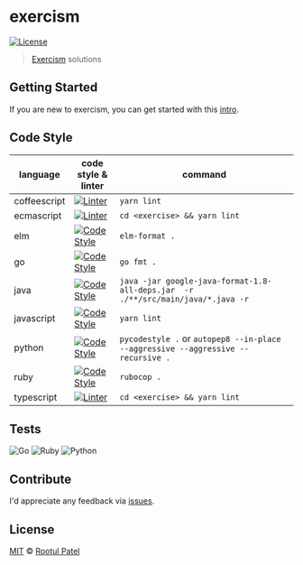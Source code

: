 # exercism
[![License](https://img.shields.io/:license-mit-blue.svg)](https://rootulp.mit-license.org)

> [Exercism](http://exercism.io/rootulp) solutions

## Getting Started

If you are new to exercism, you can get started with this [intro](http://exercism.io/how-it-works/newbie).

## Code Style

| language     | code style & linter                                                                                                                    | command                                                                          |
|--------------|----------------------------------------------------------------------------------------------------------------------------------------|----------------------------------------------------------------------------------|
| coffeescript | [![Linter](https://img.shields.io/badge/linter-coffeelint-lightgrey.svg)](https://github.com/clutchski/coffeelint)                     | `yarn lint`                                                                      |
| ecmascript   | [![Linter](https://img.shields.io/badge/code_style-airbnb-yellow.svg)](https://github.com/airbnb/javascript)                           | `cd <exercise> && yarn lint`                                                     |
| elm          | [![Code Style](https://img.shields.io/badge/code_style-elm_format-60B5CC.svg)](https://github.com/avh4/elm-format)                     | `elm-format .`                                                                   |
| go           | [![Code Style](https://img.shields.io/badge/code_style-go_fmt-60B5CC.svg)](https://golang.org/cmd/gofmt/)                              | `go fmt .`                                                                       |
| java         | [![Code Style](https://img.shields.io/badge/code%20style-google%20java%20format-orange)](https://github.com/google/google-java-format) | `java -jar google-java-format-1.8-all-deps.jar  -r ./**/src/main/java/*.java -r` |
| javascript   | [![Code Style](https://img.shields.io/badge/code_style-prettier-ff69b4.svg)](https://github.com/prettier/prettier)                     | `yarn lint`                                                                      |
| python       | [![Code Style](https://img.shields.io/badge/code_style-pep8-blue.svg)](https://www.python.org/dev/peps/pep-0008/)                      | `pycodestyle .` or `autopep8 --in-place --aggressive --aggressive --recursive .` |
| ruby         | [![Code Style](https://img.shields.io/badge/code_style-rubocop-red.svg)](https://github.com/bbatsov/rubocop)                           | `rubocop .`                                                                      |
| typescript   | [![Linter](https://img.shields.io/badge/linter-tslint-lightgrey.svg)](https://github.com/palantir/tslint)                              | `cd <exercise> && yarn lint`                                                     |

## Tests

![Go](https://github.com/rootulp/exercism/workflows/Go/badge.svg)
![Ruby](https://github.com/rootulp/exercism/workflows/Ruby/badge.svg?branch=master)
![Python](https://github.com/rootulp/exercism/workflows/Python/badge.svg?branch=master)

## Contribute

I'd appreciate any feedback via [issues](https://github.com/rootulp/exercism/issues/new).

## License

[MIT](https://rootulp.mit-license.org/) © [Rootul Patel](https://rootulp.com)
